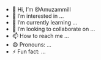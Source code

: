 - 👋 Hi, I’m @Amuzammill
- 👀 I’m interested in ...
- 🌱 I’m currently learning ...
- 💞️ I’m looking to collaborate on ...
- 📫 How to reach me ...
- 😄 Pronouns: ...
- ⚡ Fun fact: ...

<!---
Amuzammill/Amuzammill is a ✨ special ✨ repository because its `README.md` (this file) appears on your GitHub profile.
You can click the Preview link to take a look at your changes.
--->
